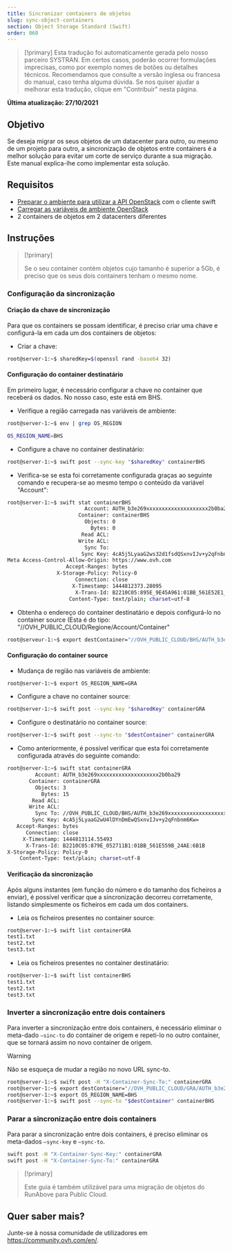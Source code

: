 ```yaml
---
title: Sincronizar containers de objetos
slug: sync-object-containers
section: Object Storage Standard (Swift)
order: 060
---
```


> [!primary]
> Esta tradução foi automaticamente gerada pelo nosso parceiro SYSTRAN. Em certos casos, poderão ocorrer formulações imprecisas, como por exemplo nomes de botões ou detalhes técnicos. Recomendamos que consulte a versão inglesa ou francesa do manual, caso tenha alguma dúvida. Se nos quiser ajudar a melhorar esta tradução, clique em "Contribuir" nesta página.
>

**Última atualização: 27/10/2021**

## Objetivo

Se deseja migrar os seus objetos de um datacenter para outro, ou mesmo de um projeto para outro, a sincronização de objetos entre containers é a melhor solução para evitar um corte de serviço durante a sua migração. Este manual explica-lhe como implementar esta solução.

## Requisitos

- [Preparar o ambiente para utilizar a API OpenStack](https://docs.ovh.com/pt/public-cloud/preparar_o_ambiente_para_utilizar_a_api_openstack/) com o cliente swift
- [Carregar as variáveis de ambiente OpenStack](https://docs.ovh.com/pt/public-cloud/carregar-as-variaveis-de-ambiente-openstack/)
- 2 containers de objetos em 2 datacenters diferentes

## Instruções

> [!primary]
>
> Se o seu container contém objetos cujo tamanho é superior a 5Gb, é preciso que os seus dois containers tenham o mesmo nome.
>

### Configuração da sincronização

#### Criação da chave de sincronização

Para que os containers se possam identificar, é preciso criar uma chave e configurá-la em cada um dos containers de objetos:

- Criar a chave:


```bash
root@server-1:~$ sharedKey=$(openssl rand -base64 32)
```


#### Configuração do container destinatário

Em primeiro lugar, é necessário configurar a chave no container que receberá os dados. No nosso caso, este está em BHS.

- Verifique a região carregada nas variáveis de ambiente:

```bash
root@server-1:~$ env | grep OS_REGION

OS_REGION_NAME=BHS
```

- Configure a chave no container destinatário:

```bash
root@server-1:~$ swift post --sync-key "$sharedKey" containerBHS
```

- Verifica-se se esta foi corretamente configurada graças ao seguinte comando e recupera-se ao mesmo tempo o conteúdo da variável "Account":

```bash
root@server-1:~$ swift stat containerBHS
                         Account: AUTH_b3e269xxxxxxxxxxxxxxxxxxxx2b0ba29
                       Container: containerBHS
                         Objects: 0
                           Bytes: 0
                        Read ACL:
                       Write ACL:
                         Sync To:
                        Sync Key: 4cA5j5LyaaG2ws32d1fsdQSxnvIJv+y2qFnbnm6Kw=
Meta Access-Control-Allow-Origin: https://www.ovh.com
                   Accept-Ranges: bytes
                X-Storage-Policy: Policy-0
                      Connection: close
                     X-Timestamp: 1444812373.28095
                      X-Trans-Id: B2210C05:895E_9E45A961:01BB_561E52E1_16A3:5298
                    Content-Type: text/plain; charset=utf-8
```

- Obtenha o endereço do container destinatário e depois configurá-lo no container source (Esta é do tipo: "//OVH_PUBLIC_CLOUD/Regione/Account/Container"

```bash
root@serveur-1:~$ export destContainer="//OVH_PUBLIC_CLOUD/BHS/AUTH_b3e269xxxxxxxxxxxxxxxxxxxxxxxxx2b0ba29/containerBHS"
```

#### Configuração do container source

- Mudança de região nas variáveis de ambiente:

```bash
root@server-1:~$ export OS_REGION_NAME=GRA
```

- Configure a chave no container source:

```bash
root@server-1:~$ swift post --sync-key "$sharedKey" containerGRA
```

- Configure o destinatário no container source:

```bash
root@server-1:~$ swift post --sync-to "$destContainer" containerGRA
```

- Como anteriormente, é possível verificar que esta foi corretamente configurada através do seguinte comando:

```bash
root@server-1:~$ swift stat containerGRA
         Account: AUTH_b3e269xxxxxxxxxxxxxxxxxxxx2b0ba29
       Container: containerGRA
         Objects: 3
           Bytes: 15
        Read ACL:
       Write ACL:
         Sync To: //OVH_PUBLIC_CLOUD/BHS/AUTH_b3e269xxxxxxxxxxxxxxxxxxxx2b0ba29/containerBHS
        Sync Key: 4cA5j5LyaaG2wU4lDYnDmEwQSxnvIJv+y2qFnbnm6Kw=
   Accept-Ranges: bytes
      Connection: close
     X-Timestamp: 1444813114.55493
      X-Trans-Id: B2210C05:879E_052711B1:01BB_561E559B_24AE:6B1B
X-Storage-Policy: Policy-0
    Content-Type: text/plain; charset=utf-8
```

#### Verificação da sincronização

Após alguns instantes (em função do número e do tamanho dos ficheiros a enviar), é possível verificar que a sincronização decorreu corretamente, listando simplesmente os ficheiros em cada um dos containers.

- Leia os ficheiros presentes no container source:

```bash
root@server-1:~$ swift list containerGRA
test1.txt
test2.txt
test3.txt
```

- Leia os ficheiros presentes no container destinatário:

```bash
root@server-1:~$ swift list containerBHS
test1.txt
test2.txt
test3.txt
```

### Inverter a sincronização entre dois containers

Para inverter a sincronização entre dois containers, é necessário eliminar o meta-dado `—sinc-to` do container de origem e repeti-lo no outro container, que se tornará assim no novo container de origem.

> [!warning]
>
> Não se esqueça de mudar a região no novo URL sync-to.
>

```bash
root@server-1:~$ swift post -H "X-Container-Sync-To:" containerGRA
root@server-1:~$ export destContainer="//OVH_PUBLIC_CLOUD/GRA/AUTH_b3e269xxxxxxxxxxxxxxxxxxxx2b0ba29/containerGRA"
root@server-1:~$ export OS_REGION_NAME=BHS
root@server-1:~$ swift post --sync-to "$destContainer" containerBHS
```

### Parar a sincronização entre dois containers

Para parar a sincronização entre dois containers, é preciso eliminar os meta-dados `—sync-key` e `—sync-to`.

```bash
swift post -H "X-Container-Sync-Key:" containerGRA
swift post -H "X-Container-Sync-To:" containerGRA
```

> [!primary]
>
> Este guia é também utilizável para uma migração de objetos do RunAbove para
> Public Cloud.
>

## Quer saber mais?

Junte-se à nossa comunidade de utilizadores em <https://community.ovh.com/en/>.